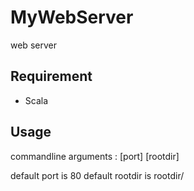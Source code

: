 # MyWebServer
web server

## Requirement
- Scala

## Usage
commandline arguments : [port] [rootdir]

default port is 80
default rootdir is rootdir/
